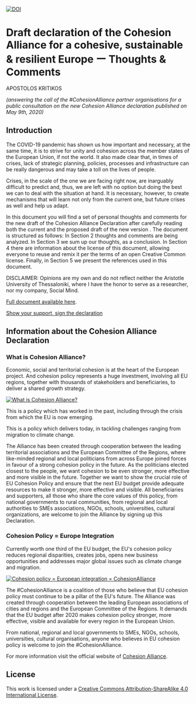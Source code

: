 [![DOI](https://zenodo.org/badge/268235442.svg)](https://zenodo.org/badge/latestdoi/268235442)

# Draft declaration of the Cohesion Alliance for a cohesive, sustainable & resilient Europe ー Thoughts & Comments

APOSTOLOS KRITIKOS

_(answering the call of the #CohesionAlliance partner organisations for a public consultation on the new Cohesion Alliance declaration published on May 9th, 2020)_

## Introduction

The COVID-19 pandemic has shown us how important and necessary, at the same time, it is to strive for unity and cohesion across the member states of the European Union, if not the world. It also made clear that, in times of crises, lack of strategic planning, policies, processes and infrastructure can be really dangerous and may take a toll on the lives of people.

Crises, in the scale of the one we are facing right now, are inarguably difficult to predict and, thus, we are left with no option but doing the best we can to deal with the situation at hand. It is necessary, however, to create mechanisms that will learn not only from the current one, but future crises as well and help us adapt.

In this document you will find a set of personal thoughts and comments for the new draft of the Cohesion Alliance Declaration after carefully reading both the current and the proposed draft of the new version . The document is structured as follows: In Section 2 thoughts and comments are being analyzed. In Section 3 we sum up our thoughts, as a conclusion. In Section 4 there are information about the license of this document, allowing everyone to reuse and remix it per the terms of an open Creative Common license. Finally, in Section 5 we present the references used in this document.

DISCLAIMER: Opinions are my own and do not reflect neither the Aristotle University of Thessaloniki, where I have the honor to serve as a researcher, nor my company, Social Mind.

[Full document available here](https://github.com/akritiko/cohesion-alliance-declaration/blob/master/CohesionAlliance%20Declaration%20Draft%20(2020)%20-%20Thoughts%20%26%20Suggestions.md).

[Show your support, sign the declaration](http://cohesionalliance.eu)

## Information about the Cohesion Alliance Declaration

### What is Cohesion Alliance?

Economic, social and territorial cohesion is at the heart of the European project. And cohesion policy represents a huge investment, involving all EU regions, together with thousands of stakeholders and beneficiaries, to deliver a shared growth strategy.

[![What is Cohesion Alliance?](https://img.youtube.com/vi/NrFH9e1zBu4/0.jpg)](https://www.youtube.com/watch?v=NrFH9e1zBu4)

This is a policy which has worked in the past, including through the crisis from which the EU is now emerging.

This is a policy which delivers today, in tackling challenges ranging from migration to climate change. 

The Alliance has been created through cooperation between the leading territorial associations and the European Committee of the Regions, where like-minded regional and local politicians from across Europe joined forces in favour of a strong cohesion policy in the future. As the politicians elected closest to the people, we want cohesion to be even stronger, more effective and more visible in the future. Together we want to show the crucial role of EU Cohesion Policy and ensure that the next EU budget provide adequate resources to make it stronger, more effective and visible.  All beneficiaries and supporters, all those who share the core values of this policy, from national governments to rural communities, from regional and local authorities to SMEs associations, NGOs, schools, universities, cultural organizations, are welcome to join the Alliance by signing up this Declaration.

### Cohesion Policy = Europe Integration

Currently worth one third of the EU budget, the EU's cohesion policy reduces regional disparities, creates jobs, opens new business opportunities and addresses major global issues such as climate change and migration.

[![Cohesion policy = European integration = CohesionAlliance](https://img.youtube.com/vi/sjHb_HjEQ1k/0.jpg)](https://www.youtube.com/watch?v=sjHb_HjEQ1k)

The #CohesionAlliance is a coalition of those who believe that EU cohesion policy must continue to be a pillar of the EU's future. The Alliance was created through cooperation between the leading European associations of cities and regions and the European Committee of the Regions. It demands that the EU budget after 2020 makes cohesion policy stronger, more effective, visible and available for every region in the European Union. 
 
From national, regional and local governments to SMEs, NGOs, schools, universities, cultural organisations, anyone who believes in EU cohesion policy is welcome to join the #CohesionAlliance.

For more information visit the official website of [Cohesion Alliance](https://cor.europa.eu/en/engage/Pages/cohesion-alliance.aspx).

## License

This work is licensed under a [Creative Commons Attribution-ShareAlike 4.0 International License](https://creativecommons.org/licenses/by-sa/4.0/).

